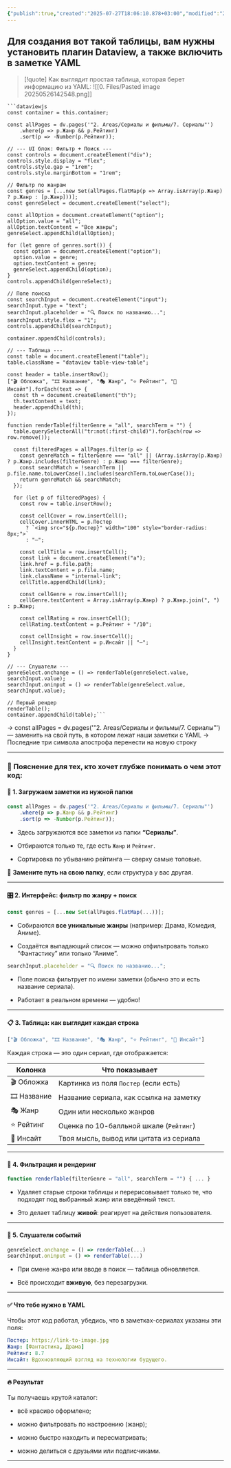 ```yaml
---
{"publish":true,"created":"2025-07-27T18:06:10.878+03:00","modified":"2025-08-02T13:22:24.242+03:00","cssclasses":""}
---
```


## Для создания вот такой таблицы, вам нужны установить плагин Dataview, а также включить в заметке YAML


>[!quote] Как выглядит простая таблица, которая берет информацию из YAML:
>![[0. Files/Pasted image 20250526142548.png]]

```
```dataviewjs
const container = this.container;

const allPages = dv.pages('"2. Areas/Сериалы и фильмы/7. Сериалы"')
    .where(p => p.Жанр && p.Рейтинг)
    .sort(p => -Number(p.Рейтинг));

// --- UI блок: Фильтр + Поиск ---
const controls = document.createElement("div");
controls.style.display = "flex";
controls.style.gap = "1rem";
controls.style.marginBottom = "1rem";

// Фильтр по жанрам
const genres = [...new Set(allPages.flatMap(p => Array.isArray(p.Жанр) ? p.Жанр : [p.Жанр]))];
const genreSelect = document.createElement("select");

const allOption = document.createElement("option");
allOption.value = "all";
allOption.textContent = "Все жанры";
genreSelect.appendChild(allOption);

for (let genre of genres.sort()) {
  const option = document.createElement("option");
  option.value = genre;
  option.textContent = genre;
  genreSelect.appendChild(option);
}
controls.appendChild(genreSelect);

// Поле поиска
const searchInput = document.createElement("input");
searchInput.type = "text";
searchInput.placeholder = "🔍 Поиск по названию...";
searchInput.style.flex = "1";
controls.appendChild(searchInput);

container.appendChild(controls);

// --- Таблица ---
const table = document.createElement("table");
table.className = "dataview table-view-table";

const header = table.insertRow();
["🎬 Обложка", "🎞 Название", "🎭 Жанр", "⭐ Рейтинг", "🧠 Инсайт"].forEach(text => {
  const th = document.createElement("th");
  th.textContent = text;
  header.appendChild(th);
});

function renderTable(filterGenre = "all", searchTerm = "") {
  table.querySelectorAll("tr:not(:first-child)").forEach(row => row.remove());

  const filteredPages = allPages.filter(p => {
    const genreMatch = filterGenre === "all" || (Array.isArray(p.Жанр) ? p.Жанр.includes(filterGenre) : p.Жанр === filterGenre);
    const searchMatch = !searchTerm || p.file.name.toLowerCase().includes(searchTerm.toLowerCase());
    return genreMatch && searchMatch;
  });

  for (let p of filteredPages) {
    const row = table.insertRow();

    const cellCover = row.insertCell();
    cellCover.innerHTML = p.Постер
      ? `<img src="${p.Постер}" width="100" style="border-radius: 8px;">`
      : "—";

    const cellTitle = row.insertCell();
    const link = document.createElement("a");
    link.href = p.file.path;
    link.textContent = p.file.name;
    link.className = "internal-link";
    cellTitle.appendChild(link);

    const cellGenre = row.insertCell();
    cellGenre.textContent = Array.isArray(p.Жанр) ? p.Жанр.join(", ") : p.Жанр;

    const cellRating = row.insertCell();
    cellRating.textContent = p.Рейтинг + "/10";

    const cellInsight = row.insertCell();
    cellInsight.textContent = p.Инсайт || "–";
  }
}

// --- Слушатели ---
genreSelect.onchange = () => renderTable(genreSelect.value, searchInput.value);
searchInput.oninput = () => renderTable(genreSelect.value, searchInput.value);

// Первый рендер
renderTable();
container.appendChild(table);```
```

-> const allPages = dv.pages('"2. Areas/Сериалы и фильмы/7. Сериалы"') — заменить на свой путь, в котором лежат наши заметки с YAML
-> Последние три символа апострофа перенести на новую строку



---



### 🧠 Пояснение для тех, кто хочет глубже понимать о чем этот код:


#### 📁 1. Загружаем заметки из нужной папки

```js
const allPages = dv.pages('"2. Areas/Сериалы и фильмы/7. Сериалы"')
    .where(p => p.Жанр && p.Рейтинг)
    .sort(p => -Number(p.Рейтинг));
```

- Здесь загружаются все заметки из папки **“Сериалы”**.
    
- Отбираются только те, где есть `Жанр` и `Рейтинг`.
    
- Сортировка по убыванию рейтинга — сверху самые топовые.
    

📌 **Замените путь на свою папку**, если структура у вас другая.

---

#### 🎛️ 2. Интерфейс: фильтр по жанру + поиск

```js
const genres = [...new Set(allPages.flatMap(...))];
```

- Собираются **все уникальные жанры** (например: Драма, Комедия, Аниме).
    
- Создаётся выпадающий список — можно отфильтровать только “Фантастику” или только “Аниме”.
    

```js
searchInput.placeholder = "🔍 Поиск по названию...";
```

- Поле поиска фильтрует по имени заметки (обычно это и есть название сериала).
    
- Работает в реальном времени — удобно!
    

---

#### 📋 3. Таблица: как выглядит каждая строка

```js
["🎬 Обложка", "🎞 Название", "🎭 Жанр", "⭐ Рейтинг", "🧠 Инсайт"]
```

Каждая строка — это один сериал, где отображается:

|Колонка|Что показывает|
|---|---|
|🎬 Обложка|Картинка из поля `Постер` (если есть)|
|🎞 Название|Название сериала, как ссылка на заметку|
|🎭 Жанр|Один или несколько жанров|
|⭐ Рейтинг|Оценка по 10-балльной шкале (`Рейтинг`)|
|🧠 Инсайт|Твоя мысль, вывод или цитата из сериала|

---

#### 🧠 4. Фильтрация и рендеринг

```js
function renderTable(filterGenre = "all", searchTerm = "") { ... }
```

- Удаляет старые строки таблицы и перерисовывает только те, что подходят под выбранный жанр или введённый текст.
    
- Это делает таблицу **живой**: реагирует на действия пользователя.
    

---

#### 🔁 5. Слушатели событий

```js
genreSelect.onchange = () => renderTable(...)
searchInput.oninput = () => renderTable(...)
```

- При смене жанра или вводе в поиск — таблица обновляется.
    
- Всё происходит **вживую**, без перезагрузки.
    

---

#### ✅ Что тебе нужно в YAML

Чтобы этот код работал, убедись, что в заметках-сериалах указаны эти поля:

```yaml
Постер: https://link-to-image.jpg
Жанр: [Фантастика, Драма]
Рейтинг: 8.7
Инсайт: Вдохновляющий взгляд на технологии будущего.
```

---

#### 🔥 Результат

Ты получаешь крутой каталог:

- всё красиво оформлено;
    
- можно фильтровать по настроению (жанр);
    
- можно быстро находить и пересматривать;
    
- можно делиться с друзьями или подписчиками.
    

---
